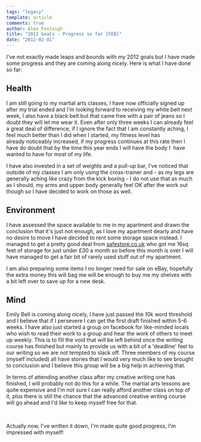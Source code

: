 ```yaml
---
tags: "legacy"
template: article 
comments: true 
author: Alex Foxleigh
title: "2012 Goals - Progress so far [FEB]"
date: "2012-02-01"
---
```


I've not exactly made leaps and bounds with my 2012 goals but I have made some progress and they are coming along nicely. Here is what I have done so far:

## Health

I am still going to my martial arts classes, I have now officially signed up after my trial ended and I'm looking forward to receiving my white belt next week, I also have a black belt but that came free with a pair of jeans so I doubt they will let me wear it. Even after only three weeks I can already feel a great deal of difference, if I ignore the fact that I am constantly aching, I feel much better than I did when I started, my fitness level has already noticeably increased, if my progress continues at this rate then I have do doubt that by the time this year ends I will have the body I  have wanted to have for most of my life.

I have also invested in a set of weights and a pull-up bar, I've noticed that outside of my classes I am only using the cross-trainer and - as my legs are generally aching like crazy from the kick boxing - I do not use that as much as I should, my arms and upper body generally feel OK after the work out though so I have decided to work on those as well.

## Environment

I have assessed the space available to me in my apartment and drawn the conclusion that it's just not enough, as I love my apartment dearly and have no desire to move I have decided to rent some storage space instead. I managed to get a pretty good deal from [safestore.co.uk](http://www.safestore.co.uk/) who got me 16sq feet of storage for just under £30 a month so before this month is over I will have managed to get a fair bit of rarely used stuff out of my apartment.

I am also preparing some items I no longer need for sale on eBay, hopefully the extra money this will bag me will be enough to buy me my shelves with a bit left over to save up for a new desk.

## Mind

Emily Bell is coming along nicely, I have just passed the 10k word threshold and I believe that if I persevere I can get the first draft finished within 5-6 weeks. I have also just started a group on facebook for like-minded locals who wish to read their work to a group and hear the work of others to meet up weekly. This is to fill the void that will be left behind once the writing course has finished but mainly to provide us with a bit of a 'deadline' feel to our writing so we are not tempted to slack off. Three members of my course (myself included) all have stories that I would very much like to see brought to conclusion and I believe this group will be a big help in achieving that.

In terms of attending another class after my creative writing one has finished, I will probably not do this for a while. The martial arts lessons are quite expensive and I'm not sure I can really afford another class on top of it, plus there is still the chance that the advanced creative writing course will go ahead and I'd like to keep myself free for that.

 

Actually now, I've written it down, I'm made quite good progress, I'm impressed with myself!
